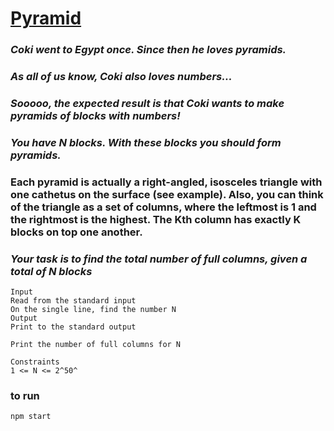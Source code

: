 # [Pyramid](https://judge.telerikacademy.com/problem/21pyramids)  

### _Coki went to Egypt once. Since then he loves pyramids._
### _As all of us know, Coki also loves numbers..._
### _Sooooo, the expected result is that Coki wants to make pyramids of blocks with numbers!_
### _You have N blocks. With these blocks you should form pyramids._

### **Each pyramid is actually a right-angled, isosceles triangle with one cathetus on the surface (see example). Also, you can think of the triangle as a set of columns, where the leftmost is 1 and the rightmost is the highest. The Kth column has exactly K blocks on top one another.**

### _Your task is to find the total number of full columns, given a total of N blocks_

```
Input
Read from the standard input
On the single line, find the number N
Output
Print to the standard output

Print the number of full columns for N

Constraints
1 <= N <= 2^50^
```


### **to run**

```
npm start
```
